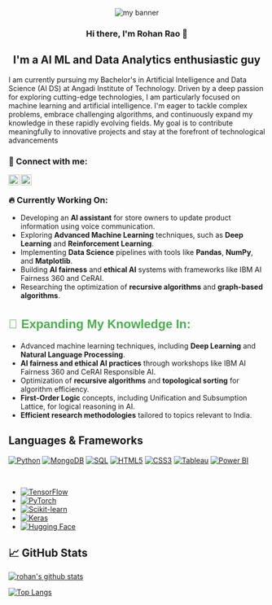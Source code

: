 
<p align="center">
  <a  target="_blank" rel="noreferrer"><img src="https://github.com/rohanprao/rohanprao/blob/main/Purple%20Modern%20Gaming%20Youtube%20Banner.png?raw=true" alt="my banner"></a>
</p>

<h3 align="center">
Hi there, I'm Rohan Rao 👋
</h3>

<h2 align="center">
I'm a AI ML and Data Analytics enthusiastic guy
</h2> 
I am currently pursuing my Bachelor's in Artificial Intelligence and Data Science (AI DS) at Angadi Institute of Technology. Driven by a deep passion for exploring cutting-edge technologies, I am particularly focused on machine learning and artificial intelligence. I'm eager to tackle complex problems, embrace challenging algorithms, and continuously expand my knowledge in these rapidly evolving fields. My goal is to contribute meaningfully to innovative projects and stay at the forefront of technological advancements

### 🤝 Connect with me:

<a href="https://www.linkedin.com/in/rohan-rao-5403a9240">
  <img align="left" src="https://raw.githubusercontent.com/yushi1007/yushi1007/main/images/linkedin.svg" alt="rohan-p.rao | LinkedIn" width="21px"/>
</a>

<a href="https://www.instagram.com/rohan_p.rao/profilecard/?igsh=Z2RkbG9jNW9rdXpp"><img align="left" src="https://raw.githubusercontent.com/yushi1007/yushi1007/main/images/instagram.svg" alt="rohan_p.rao |Instagram" width="21px"/></a>
</br>
 

### 🔥 Currently Working On:
- Developing an **AI assistant** for store owners to update product information using voice communication.
- Exploring **Advanced Machine Learning** techniques, such as **Deep Learning** and **Reinforcement Learning**.
- Implementing **Data Science** pipelines with tools like **Pandas**, **NumPy**, and **Matplotlib**.
- Building **AI fairness** and **ethical AI** systems with frameworks like IBM AI Fairness 360 and CeRAI.
- Researching the optimization of **recursive algorithms** and **graph-based algorithms**.

<h2 style="font-family: 'Arial', sans-serif; font-size: 24px; color: #4CAF50;"> 🚀 Expanding My Knowledge In:</h2>
<ul>
  <li>Advanced machine learning techniques, including <strong>Deep Learning</strong> and <strong>Natural Language Processing</strong>.</li>
  <li><strong>AI fairness and ethical AI practices</strong> through workshops like IBM AI Fairness 360 and CeRAI Responsible AI.</li>
  <li>Optimization of <strong>recursive algorithms</strong> and <strong>topological sorting</strong> for algorithm efficiency.</li>
  <li><strong>First-Order Logic</strong> concepts, including Unification and Subsumption Lattice, for logical reasoning in AI.</li>
  <li><strong>Efficient research methodologies</strong> tailored to topics relevant to India.</li>
</ul>


## Languages & Frameworks

[![Python](https://img.shields.io/badge/Code-Python-informational?style=flat&logo=Python&color=3776AB)](https://www.python.org)
[![MongoDB](https://img.shields.io/badge/Database-MongoDB-informational?style=flat&logo=MongoDB&color=47A248)](https://www.mongodb.com)
[![SQL](https://img.shields.io/badge/Database-SQL-informational?style=flat&logo=MySQL&color=4479A1)](https://www.mysql.com)
[![HTML5](https://img.shields.io/badge/Code-HTML5-informational?style=flat&logo=HTML5&color=E34F26)](https://developer.mozilla.org/en-US/docs/Web/HTML)
[![CSS3](https://img.shields.io/badge/Code-CSS3-informational?style=flat&logo=CSS3&color=1572B6)](https://developer.mozilla.org/en-US/docs/Web/CSS)
[![Tableau](https://img.shields.io/badge/Tools-Tableau-informational?style=flat&logo=Tableau&color=E97627)](https://www.tableau.com)
[![Power BI](https://img.shields.io/badge/Tools-Power%20BI-informational?style=flat&logo=Power-BI&color=F2C811)](https://powerbi.microsoft.com)


</br>

- [![TensorFlow](https://img.shields.io/badge/Framework-TensorFlow-informational?style=flat&logo=TensorFlow&color=FF6F00)](https://www.tensorflow.org)
- [![PyTorch](https://img.shields.io/badge/Framework-PyTorch-informational?style=flat&logo=PyTorch&color=EE4C2C)](https://pytorch.org)
- [![Scikit-learn](https://img.shields.io/badge/Framework-Scikit--learn-informational?style=flat&logo=scikit-learn&color=F7931E)](https://scikit-learn.org)
- [![Keras](https://img.shields.io/badge/Framework-Keras-informational?style=flat&logo=Keras&color=D00000)](https://keras.io)
- [![Hugging Face](https://img.shields.io/badge/Framework-Hugging%20Face-informational?style=flat&logo=huggingface&color=FF3C00)](https://huggingface.com)


## 📈 GitHub Stats 

[![rohan's github stats](https://github-readme-stats.vercel.app/api?username=rohanprao)](https://github.com/rohanprao)

[![Top Langs](https://github-readme-stats.vercel.app/api/top-langs/?username=rohanprao&layout=compact)](https://github.com/rohanprao)


